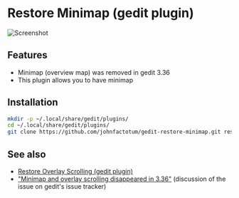# Restore Minimap (gedit plugin)

![Screenshot](screenshot.jpg)

## Features

* Minimap (overview map) was removed in gedit 3.36
* This plugin allows you to have minimap

## Installation
```bash
mkdir -p ~/.local/share/gedit/plugins/
cd ~/.local/share/gedit/plugins/
git clone https://github.com/johnfactotum/gedit-restore-minimap.git restore-minimap
```

## See also
* [Restore Overlay Scrolling (gedit plugin)](https://github.com/johnfactotum/gedit-restore-overlay-scrolling)
* ["Minimap and overlay scrolling disappeared in 3.36"](https://gitlab.gnome.org/GNOME/gedit/issues/285) (discussion of the issue on gedit's issue tracker)
